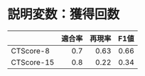 # 説明変数：獲得回数
| | 適合率 | 再現率 | F1値 |
| :-- | --: | --: | --: |
| CTScore-8 | 0.7 | 0.63 | 0.66 |
| CTScore-15 | 0.8 | 0.22 | 0.34 |


